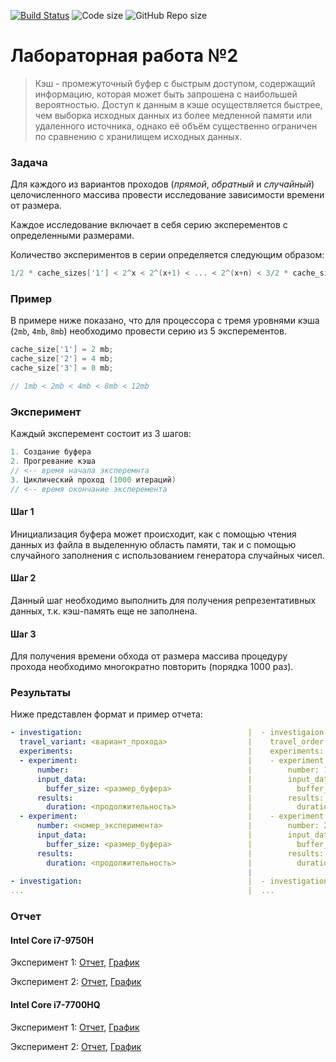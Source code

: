 [![Build Status](https://travis-ci.com/Toliak/lab0302.svg?branch=master)](https://travis-ci.com/Toliak/lab0302)
![Code size](https://img.shields.io/github/languages/code-size/Toliak/lab0302.svg)
![GitHub Repo size](https://img.shields.io/github/repo-size/Toliak/lab0302.svg)

# Лабораторная работа №2

> Кэш - промежуточный буфер с быстрым доступом, содержащий информацию, которая может быть запрошена с наибольшей вероятностью. Доступ к данным в кэше осуществляется быстрее, чем выборка исходных данных из более медленной памяти или удаленного источника, однако её объём существенно ограничен по сравнению с хранилищем исходных данных.

### Задача

Для каждого из вариантов проходов (*прямой*, *обратный* и *случайный*) целочисленного массива 
провести исследование зависимости времени от размера.

Каждое исследование включает в себя серию эксперементов c определенными размерами.

Количество экспериментов в серии определяется следующим образом:

```cpp
1/2 * cache_sizes['1'] < 2^x < 2^(x+1) < ... < 2^(x+n) < 3/2 * cache_sizes['max']
```

### Пример

В примере ниже показано, что для процессора с тремя уровнями кэша (`2mb`, `4mb`, `8mb`)
необходимо провести серию из 5 эксперементов.

```cpp
cache_size['1'] = 2 mb;
cache_size['2'] = 4 mb;
cache_size['3'] = 8 mb;

// 1mb < 2mb < 4mb < 8mb < 12mb
```

### Эксперимент

Каждый эксперемент состоит из 3 шагов:

```cpp
1. Создание буфера
2. Прогревание кэша
// <-- время начала эксперемнта
3. Циклический проход (1000 итераций)
// <-- время окончание эксперемента
```

#### Шаг 1

Инициализация буфера может происходит, как с помощью чтения данных из файла в выделенную область памяти,
так и с помощью случайного заполнения с использованием генератора случайных чисел.

#### Шаг 2

Данный шаг необходимо выполнить для получения репрезентативных данных, т.к. кэш-память еще не заполнена.

#### Шаг 3

Для получения времени обхода от размера массива процедуру прохода необходимо многократно повторить (порядка 1000 раз).

### Результаты

Ниже представлен формат и пример отчета:

```yaml
- investigation:                                     |  - investigaion:
  travel_variant: <вариант_прохода>                  |    travel_order: "direction"
  experiments:                                       |    experiments:
  - experiment:                                      |    - experiment:
      number:                                        |        number: 1
      input_data:                                    |        input_data:
        buffer_size: <размер_буфера>                 |          buffer_size: "1mb"
      results:                                       |        results:
        duration: <продолжительность>                |          duration: "1ns"
  - experiment:                                      |    - experiment:
      number: <номер_эксперимента>                   |        number: 2
      input_data:                                    |        input_data:
        buffer_size: <размер_буфера>                 |          buffer_size: "2mb"
      results:                                       |        results:
        duration: <продолжительность>                |          duration: "2ns"
                                                     |
- investigation:                                     |  - investigation:
...                                                  |  ...
```

### Отчет

#### Intel Core i7-9750H

Эксперимент 1:
[Отчет](reports/report_1_i7_9750h.yml), 
[График](https://jsfiddle.net/xfvz3k89/)

Эксперимент 2:
[Отчет](reports/report_1_i7_9750h.yml), 
[График](https://jsfiddle.net/4tf7Lhuj/)

#### Intel Core i7-7700HQ

Эксперимент 1:
[Отчет](reports/report_1_i7_7700hq.yml), 
[График](https://jsfiddle.net/v36n2zja/)

Эксперимент 2:
[Отчет](reports/report_2_i7_7700hq.yml), 
[График](https://jsfiddle.net/qsuLkp4v/)
